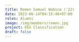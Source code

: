 ```yaml
---
title: Romen Samuel Wabina ('22)
date: 2023-06-14T04:15:48+07:00
roles: Alumni
image: /img/members/romen.jpg
project: EEG Classification
draft: false
---
```


